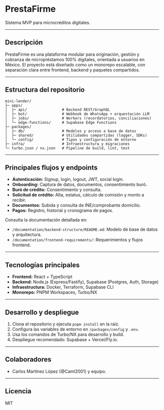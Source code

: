 # PrestaFirme

Sistema MVP para microcréditos digitales.

---

## Descripción
PrestaFirme es una plataforma modular para originación, gestión y cobranza de micropréstamos 100% digitales, orientada a usuarios en México. El proyecto está diseñado como un monorepo escalable, con separación clara entre frontend, backend y paquetes compartidos.

---

## Estructura del repositorio

```
mini-lender/
├─ apps/
│  ├─ api/                # Backend REST/GraphQL
│  ├─ bot/                # Webhook de WhatsApp + orquestación LLM
│  ├─ jobs/               # Workers (recordatorios, conciliaciones)
│  └─ edge-functions/     # Supabase Edge Functions
├─ packages/
│  ├─ db/                 # Modelos y acceso a base de datos
│  ├─ shared/             # Utilidades compartidas (logger, SDKs)
│  └─ config/             # Tipos y configuración de entorno
├─ infra/                 # Infraestructura y migraciones
└─ turbo.json / nx.json   # Pipeline de build, lint, test
```

---

## Principales flujos y endpoints

- **Autenticación:** Signup, login, logout, JWT, social login.
- **Onboarding:** Captura de datos, documentos, consentimiento buró.
- **Buró de crédito:** Consentimiento y consulta.
- **Solicitud de crédito:** Alta, estatus, cálculo de comisión y monto a recibir.
- **Documentos:** Subida y consulta de INE/comprobante domicilio.
- **Pagos:** Registro, historial y cronograma de pagos.

Consulta la documentación detallada en:
- `/documentation/backend-structure/README.md`: Modelo de base de datos y arquitectura.
- `/documentation/frontend-requirements/`: Requerimientos y flujos frontend.

---

## Tecnologías principales
- **Frontend:** React + TypeScript
- **Backend:** Node.js (Express/Fastify), Supabase (Postgres, Auth, Storage)
- **Infraestructura:** Docker, Terraform, Supabase CLI
- **Monorepo:** PNPM Workspaces, Turbo/NX

---

## Desarrollo y despliegue
1. Clona el repositorio y ejecuta `pnpm install` en la raíz.
2. Configura las variables de entorno en `/packages/config` y `.env`.
3. Usa los comandos de Turbo/NX para desarrollo y build.
4. Despliegue recomendado: Supabase + Vercel/Fly.io.

---

## Colaboradores
- Carlos Martínez López (@Caml2001) y equipo.

---

## Licencia
MIT

